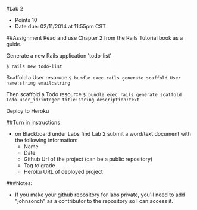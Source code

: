 #Lab 2
* Points 10
* Date due: 02/11/2014 at 11:55pm CST

##Assignment
Read and use Chapter 2 from the Rails Tutorial book as a guide.

Generate a new Rails application 'todo-list'
```
$ rails new todo-list
```

Scaffold a User resoruce ``` $ bundle exec rails generate scaffold User name:string email:string ```

Then scaffold a Todo resource ```$ bundle exec rails generate scaffold Todo user_id:integer title:string description:text```



Deploy to Heroku

##Turn in instructions
* on Blackboard under Labs find Lab 2 submit a word/text document with the following information:
  * Name
  * Date
  * Github Url of the project (can be a public repository)
  * Tag to grade
  * Heroku URL of deployed project

###Notes:
* If you make your github repository for labs private, you'll need to add "johnsonch" as a contributor to the repository so I can access it.
